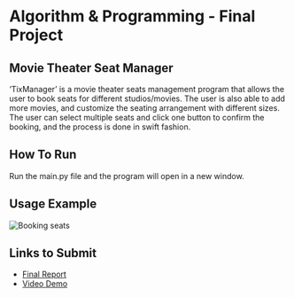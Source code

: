 # Algorithm & Programming - Final Project
## Movie Theater Seat Manager

‘TixManager’ is a movie theater seats management program that allows the user to book seats for different studios/movies. The user is also able to add more movies, and customize the seating arrangement with different sizes. The user can select multiple seats and click one button to confirm the booking, and the process is done in swift fashion.

## How To Run
Run the main.py file and the program will open in a new window.

## Usage Example
![Booking seats](https://i.imgur.com/fqeAhbo.png)

## Links to Submit
- [Final Report](https://docs.google.com/document/d/1HRKghm29N21bAS9KyYq0vm46J5AdCKuGgsSf-3PTRW8/edit?usp=sharing)
- [Video Demo](https://youtu.be/bSDln2zFV_s)
